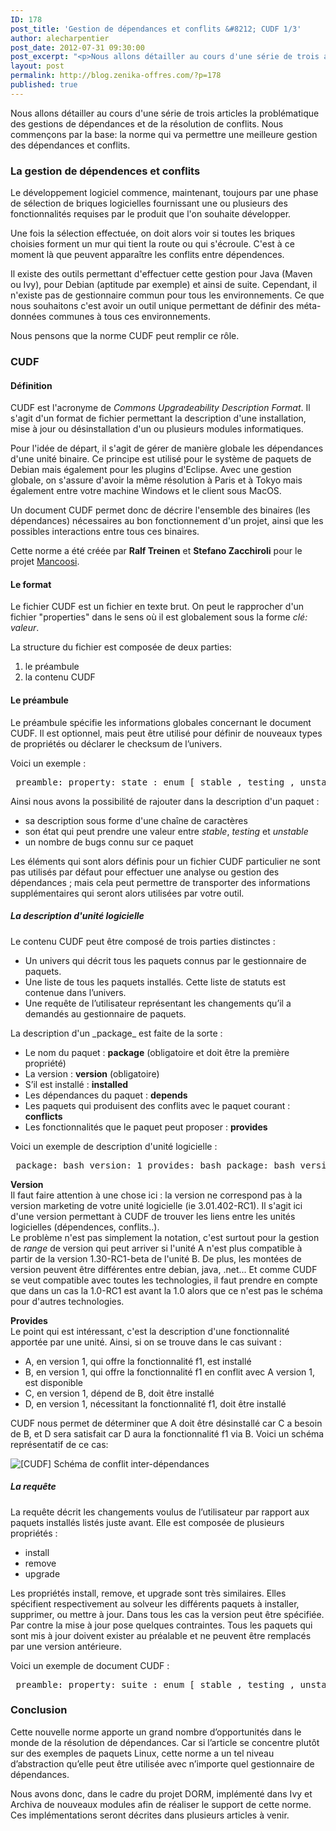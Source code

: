 ```yaml
---
ID: 178
post_title: 'Gestion de dépendances et conflits &#8212; CUDF 1/3'
author: alecharpentier
post_date: 2012-07-31 09:30:00
post_excerpt: "<p>Nous allons détailler au cours d'une série de trois articles la problématique des gestions de dépendances et de la résolution de conflits. Nous commençons par la base: la norme qui va permettre une meilleure gestion des dépendances et conflits.</p>"
layout: post
permalink: http://blog.zenika-offres.com/?p=178
published: true
---
```

<p>Nous allons détailler au cours d'une série de trois articles la problématique des gestions de dépendances et de la résolution de conflits. Nous commençons par la base: la norme qui va permettre une meilleure gestion des dépendances et conflits.</p>
<!--more-->
<h3>La gestion de dépendences et conflits</h3> <p>Le développement logiciel commence, maintenant, toujours par une phase de sélection de briques logicielles fournissant une ou plusieurs des fonctionnalités requises par le produit que l'on souhaite développer.</p> <p>Une fois la sélection effectuée, on doit alors voir si toutes les briques choisies forment un mur qui tient la route ou qui s'écroule. C'est à ce moment là que peuvent apparaître les conflits entre dépendences.</p> <p>Il existe des outils permettant d'effectuer cette gestion pour Java (Maven ou Ivy), pour Debian (aptitude par exemple) et ainsi de suite. Cependant, il n'existe pas de gestionnaire commun pour tous les environnements. Ce que nous souhaitons c'est avoir un outil unique permettant de définir des méta-données communes à tous ces environnements.</p> <p>Nous pensons que la norme CUDF peut remplir ce rôle.</p> <h3>CUDF</h3> <h4>Définition</h4> <p>CUDF est l'acronyme de <em>Commons Upgradeability Description Format</em>. Il s'agit d'un format de fichier permettant la description d'une installation, mise à jour ou désinstallation d'un ou plusieurs modules informatiques.</p> <p>Pour l'idée de départ, il s'agit de gérer de manière globale les dépendances d'une unité binaire. Ce principe est utilisé pour le système de paquets de Debian mais également pour les plugins d'Eclipse. Avec une gestion globale, on s'assure d'avoir la même résolution à Paris et à Tokyo mais également entre votre machine Windows et le client sous MacOS.</p> <p>Un document CUDF permet donc de décrire l'ensemble des binaires (les dépendances) nécessaires au bon fonctionnement d'un projet, ainsi que les possibles interactions entre tous ces binaires.</p> <p>Cette norme a été créée par <strong>Ralf Treinen</strong> et <strong>Stefano Zacchiroli</strong> pour le projet <a href="http://www.mancoosi.org/cudf">Mancoosi</a>.</p> <h4>Le format</h4> <p>Le fichier CUDF est un fichier en texte brut. On peut le rapprocher d'un fichier "properties" dans le sens où il est globalement sous la forme <em>clé: valeur</em>.</p> <p>La structure du fichier est composée de deux parties:</p> <ol> <li>le préambule</li> <li>la contenu CUDF</li> </ol> <h4>Le préambule</h4> <p>Le préambule spécifie les informations globales concernant le document CUDF. Il est optionnel, mais peut être utilisé pour définir de nouveaux types de propriétés ou déclarer le checksum de l’univers.</p> <p>Voici un exemple&nbsp;:</p> <pre> preamble: property: state : enum [ stable , testing , unstable ] = [ stable ] ,   bugs : int = [0],   description : string = [&quot;no description&quot;]   univ-checksum: 8c6d8b4d0cf7027cd523ad095d6408b4901ac31c </pre> <p>Ainsi nous avons la possibilité de rajouter dans la description d'un paquet&nbsp;:</p> <ul> <li>sa description sous forme d'une chaîne de caractères</li> <li>son état qui peut prendre une valeur entre <em>stable</em>, <em>testing</em> et <em>unstable</em></li> <li>un nombre de bugs connu sur ce paquet</li> </ul> <p>Les éléments qui sont alors définis pour un fichier CUDF particulier ne sont pas utilisés par défaut pour effectuer une analyse ou gestion des dépendances&nbsp;; mais cela peut permettre de transporter des informations supplémentaires qui seront alors utilisées par votre outil.</p> <h5>La description d'unité logicielle</h5> <p>Le contenu CUDF peut être composé de trois parties distinctes&nbsp;:</p> <ul> <li>Un univers qui décrit tous les paquets connus par le gestionnaire de paquets.</li> <li>Une liste de tous les paquets installés. Cette liste de statuts est contenue dans l’univers.</li> <li>Une requête de l’utilisateur représentant les changements qu’il a demandés au gestionnaire de paquets.</li> </ul> <p>La description d'un _package_ est faite de la sorte&nbsp;:</p> <ul> <li>Le nom du paquet&nbsp;: <strong>package</strong> (obligatoire et doit être la première propriété)</li> <li>La version&nbsp;: <strong>version</strong> (obligatoire)</li> <li>S’il est installé&nbsp;: <strong>installed</strong></li> <li>Les dépendances du paquet&nbsp;: <strong>depends</strong></li> <li>Les paquets qui produisent des conflits avec le paquet courant&nbsp;: <strong>conflicts</strong></li> <li>Les fonctionnalités que le paquet peut proposer&nbsp;: <strong>provides</strong></li> </ul> <p>Voici un exemple de description d'unité logicielle&nbsp;:</p> <pre> package: bash version: 1 provides: bash package: bash version: 2 conflicts: bash &lt; 2 provides: bash package: zsh version: 1 conflicts: bash = 1 provides: zsh </pre> <p><strong>Version</strong><br />
Il faut faire attention à une chose ici&nbsp;: la version ne correspond pas à la version marketing de votre unité logicielle (ie 3.01.402-RC1). Il s'agit ici d'une version permettant à CUDF de trouver les liens entre les unités logicielles (dépendences, conflits..). <br />
Le problème n'est pas simplement la notation, c'est surtout pour la gestion de <em>range</em> de version qui peut arriver si l'unité A n'est plus compatible à partir de la version 1.30-RC1-beta de l'unité B. De plus, les montées de version peuvent être différentes entre debian, java, .net... Et comme CUDF se veut compatible avec toutes les technologies, il faut prendre en compte que dans un cas la 1.0-RC1 est avant la 1.0 alors que ce n'est pas le schéma pour d'autres technologies.</p> <p><strong>Provides</strong><br />
Le point qui est intéressant, c'est la description d'une fonctionnalité apportée par une unité. Ainsi, si on se trouve dans le cas suivant&nbsp;:</p> <ul> <li>A, en version 1, qui offre la fonctionnalité f1, est installé</li> <li>B, en version 1, qui offre la fonctionnalité f1 en conflit avec A version 1, est disponible</li> <li>C, en version 1, dépend de B, doit être installé</li> <li>D, en version 1, nécessitant la fonctionnalité f1, doit être installé</li> </ul> <p>CUDF nous permet de déterminer que A doit être désinstallé car C a besoin de B, et D sera satisfait car D aura la fonctionnalité f1 via B. Voici un schéma représentatif de ce cas:</p> <p><img src="/wp-content/uploads/2015/07/cudf-schema-conflits.png" alt="[CUDF] Schéma de conflit inter-dépendances" style="display:block; margin:0 auto;" title="[CUDF] Schéma de conflit inter-dépendances" /></p> <h5>La requête</h5> <p>La requête décrit les changements voulus de l’utilisateur par rapport aux paquets installés listés juste avant. Elle est composée de plusieurs propriétés&nbsp;:</p> <ul> <li>install</li> <li>remove</li> <li>upgrade</li> </ul> <p>Les propriétés install, remove, et upgrade sont très similaires. Elles spécifient respectivement au solveur les différents paquets à installer, supprimer, ou mettre à jour. Dans tous les cas la version peut être spécifiée. Par contre la mise à jour pose quelques contraintes. Tous les paquets qui sont mis à jour doivent exister au préalable et ne peuvent être remplacés par une version antérieure.</p> <p>Voici un exemple de document CUDF&nbsp;:</p> <pre> preamble: property: suite : enum [ stable , testing , unstable ] = [ stable ] ,  bugs : int = [0] ,  installed-size : posint ,  description : string = [&quot;no description&quot;]  univ-checksum: 8c6d8b4d0cf7027cd523ad095d6408b4901ac31c package: m4 version: 3 installed: true depends: libc6 &gt;= 8 package: openssl version: 11 installed: true depends: libc6 &gt;= 18, libssl0.9.8 &gt;= 8, zlib1g &gt;= 1 conflicts: ssleay &lt; 1 package: wesnoth version: 1 depends: libc6 &gt;= 8, libfreetype6 &gt;= 4, libfribidi0 &gt;= 1,  libgcc1 &gt;= 6, libsdl-image1.2 &gt;= 2, libsdl-mixer1.2 &gt;= 1,  libsdl-net1.2, libsdl1.2debian &gt;= 3, libstdc++6 &gt;= 5,  libx11-6 , zlib1g &gt;= 5, wesnoth-data = 1 package: postfix version: 2 installed: true provides: mail-transport-agent conflicts: mail-transport-agent package: exim version: 3 provides: mail-transport-agent conflicts: mail-transport-agent request: install: exim, ssleay &lt; 1 upgrade: libsdl1.2debian </pre> <h3>Conclusion</h3> <p>Cette nouvelle norme apporte un grand nombre d’opportunités dans le monde de la résolution de dépendances. Car si l’article se concentre plutôt sur des exemples de paquets Linux, cette norme a un tel niveau d’abstraction qu’elle peut être utilisée avec n’importe quel gestionnaire de dépendances.</p> <p>Nous avons donc, dans le cadre du projet DORM, implémenté dans Ivy et Archiva de nouveaux modules afin de réaliser le support de cette norme. Ces implémentations seront décrites dans plusieurs articles à venir.</p>